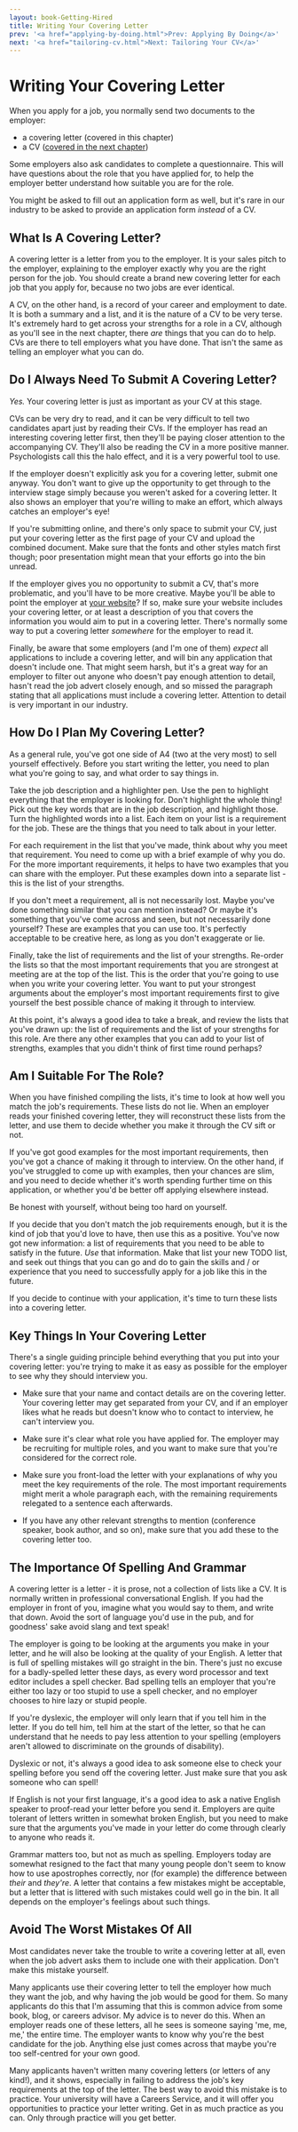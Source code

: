```yaml
---
layout: book-Getting-Hired
title: Writing Your Covering Letter
prev: '<a href="applying-by-doing.html">Prev: Applying By Doing</a>'
next: '<a href="tailoring-cv.html">Next: Tailoring Your CV</a>'
---
```


# Writing Your Covering Letter

When you apply for a job, you normally send two documents to the employer:

* a covering letter (covered in this chapter)
* a CV ([covered in the next chapter](tailoring-cv.html))

Some employers also ask candidates to complete a questionnaire.  This will have questions about the role that you have applied for, to help the employer better understand how suitable you are for the role.

You might be asked to fill out an application form as well, but it's rare in our industry to be asked to provide an application form _instead_ of a CV.

## What Is A Covering Letter?

A covering letter is a letter from you to the employer.  It is your sales pitch to the employer, explaining to the employer exactly why you are the right person for the job.  You should create a brand new covering letter for each job that you apply for, because no two jobs are ever identical.

A CV, on the other hand, is a record of your career and employment to date.  It is both a summary and a list, and it is the nature of a CV to be very terse.  It's extremely hard to get across your strengths for a role in a CV, although as you'll see in the next chapter, there _are_ things that you can do to help.  CVs are there to tell employers what you have done.  That isn't the same as telling an employer what you can do.

## Do I Always Need To Submit A Covering Letter?

_Yes._  Your covering letter is just as important as your CV at this stage.

CVs can be very dry to read, and it can be very difficult to tell two candidates apart just by reading their CVs.  If the employer has read an interesting covering letter first, then they'll be paying closer attention to the accompanying CV.  They'll also be reading the CV in a more positive manner.  Psychologists call this the halo effect, and it is a very powerful tool to use.

If the employer doesn't explicitly ask you for a covering letter, submit one anyway.  You don't want to give up the opportunity to get through to the interview stage simply because you weren't asked for a covering letter.  It also shows an employer that you're willing to make an effort, which always catches an employer's eye!

If you're submitting online, and there's only space to submit your CV, just put your covering letter as the first page of your CV and upload the combined document.  Make sure that the fonts and other styles match first though; poor presentation might mean that your efforts go into the bin unread.

If the employer gives you no opportunity to submit a CV, that's more problematic, and you'll have to be more creative.  Maybe you'll be able to point the employer at [your website](your-online-presence.html#your_website)?  If so, make sure your website includes your covering letter, or at least a description of you that covers the information you would aim to put in a covering letter.  There's normally some way to put a covering letter _somewhere_ for the employer to read it.

Finally, be aware that some employers (and I'm one of them) _expect_ all applications to include a covering letter, and will bin any application that doesn't include one.  That might seem harsh, but it's a great way for an employer to filter out anyone who doesn't pay enough attention to detail, hasn't read the job advert closely enough, and so missed the paragraph stating that all applications must include a covering letter.  Attention to detail is very important in our industry.

## How Do I Plan My Covering Letter?

As a general rule, you've got one side of A4 (two at the very most) to sell yourself effectively.  Before you start writing the letter, you need to plan what you're going to say, and what order to say things in.

Take the job description and a highlighter pen.  Use the pen to highlight everything that the employer is looking for.  Don't highlight the whole thing!  Pick out the key words that are in the job description, and highlight those.  Turn the highlighted words into a list.  Each item on your list is a requirement for the job.  These are the things that you need to talk about in your letter.

For each requirement in the list that you've made, think about why you meet that requirement.  You need to come up with a brief example of why you do.  For the more important requirements, it helps to have two examples that you can share with the employer.  Put these examples down into a separate list - this is the list of your strengths.

If you don't meet a requirement, all is not necessarily lost.  Maybe you've done something similar that you can mention instead?  Or maybe it's something that you've come across and seen, but not necessarily done yourself?  These are examples that you can use too.  It's perfectly acceptable to be creative here, as long as you don't exaggerate or lie.

Finally, take the list of requirements and the list of your strengths.  Re-order the lists so that the most important requirements that you are strongest at meeting are at the top of the list.  This is the order that you're going to use when you write your covering letter.  You want to put your strongest arguments about the employer's most important requirements first to give yourself the best possible chance of making it through to interview.

At this point, it's always a good idea to take a break, and review the lists that you've drawn up: the list of requirements and the list of your strengths for this role.  Are there any other examples that you can add to your list of strengths, examples that you didn't think of first time round perhaps?

## Am I Suitable For The Role?

When you have finished compiling the lists, it's time to look at how well you match the job's requirements.  These lists do not lie.  When an employer reads your finished covering letter, they will reconstruct these lists from the letter, and use them to decide whether you make it through the CV sift or not.

If you've got good examples for the most important requirements, then you've got a chance of making it through to interview.  On the other hand, if you've struggled to come up with examples, then your chances are slim, and you need to decide whether it's worth spending further time on this application, or whether you'd be better off applying elsewhere instead.

Be honest with yourself, without being too hard on yourself.

If you decide that you don't match the job requirements enough, but it is the kind of job that you'd love to have, then use this as a positive.  You've now got new information: a list of requirements that you need to be able to satisfy in the future.  _Use_ that information.  Make that list your new TODO list, and seek out things that you can go and do to gain the skills and / or experience that you need to successfully apply for a job like this in the future.

If you decide to continue with your application, it's time to turn these lists into a covering letter.

## Key Things In Your Covering Letter

There's a single guiding principle behind everything that you put into your covering letter: you're trying to make it as easy as possible for the employer to see why they should interview you.

* Make sure that your name and contact details are on the covering letter.  Your covering letter may get separated from your CV, and if an employer likes what he reads but doesn't know who to contact to interview, he can't interview you.

* Make sure it's clear what role you have applied for.  The employer may be recruiting for multiple roles, and you want to make sure that you're considered for the correct role.

* Make sure you front-load the letter with your explanations of why you meet the key requirements of the role.  The most important requirements might merit a whole paragraph each, with the remaining requirements relegated to a sentence each afterwards.

* If you have any other relevant strengths to mention (conference speaker, book author, and so on), make sure that you add these to the covering letter too.

## The Importance Of Spelling And Grammar

A covering letter is a letter - it is prose, not a collection of lists like a CV.  It is normally written in professional conversational English.  If you had the employer in front of you, imagine what you would say to them, and write that down.  Avoid the sort of language you'd use in the pub, and for goodness' sake avoid slang and text speak!

The employer is going to be looking at the arguments you make in your letter, and he will also be looking at the quality of your English.  A letter that is full of spelling mistakes will go straight in the bin.  There's just no excuse for a badly-spelled letter these days, as every word processor and text editor includes a spell checker.  Bad spelling tells an employer that you're either too lazy or too stupid to use a spell checker, and no employer chooses to hire lazy or stupid people.

If you're dyslexic, the employer will only learn that if you tell him in the letter.  If you do tell him, tell him at the start of the letter, so that he can understand that he needs to pay less attention to your spelling (employers aren't allowed to discriminate on the grounds of disability).

Dyslexic or not, it's always a good idea to ask someone else to check your spelling before you send off the covering letter.  Just make sure that you ask someone who can spell!

If English is not your first language, it's a good idea to ask a native English speaker to proof-read your letter before you send it.  Employers are quite tolerant of letters written in somewhat broken English, but you need to make sure that the arguments you've made in your letter do come through clearly to anyone who reads it.

Grammar matters too, but not as much as spelling.  Employers today are somewhat resigned to the fact that many young people don't seem to know how to use apostrophes correctly, nor (for example) the difference between _their_ and _they're_.  A letter that contains a few mistakes might be acceptable, but a letter that is littered with such mistakes could well go in the bin.  It all depends on the employer's feelings about such things.

## Avoid The Worst Mistakes Of All

Most candidates never take the trouble to write a covering letter at all, even when the job advert asks them to include one with their application.  Don't make this mistake yourself.

Many applicants use their covering letter to tell the employer how much they want the job, and why having the job would be good for them.  So many applicants do this that I'm assuming that this is common advice from some book, blog, or careers advisor.  My advice is to never do this.  When an employer reads one of these letters, all he sees is someone saying 'me, me, me,' the entire time.  The employer wants to know why you're the best candidate for the job.  Anything else just comes across that maybe you're too self-centred for your own good.

Many applicants haven't written many covering letters (or letters of any kind!), and it shows, especially in failing to address the job's key requirements at the top of the letter.  The best way to avoid this mistake is to practice.  Your university will have a Careers Service, and it will offer you opportunities to practice your letter writing.  Get in as much practice as you can.  Only through practice will you get better.
